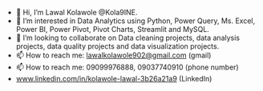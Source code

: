 - 👋 Hi, I’m Lawal Kolawole @Kola9INE.
- 👀 I’m interested in Data Analytics using Python, Power Query, Ms. Excel, Power BI, Power Pivot, Pivot Charts, Streamlit and MySQL.
- 💞️ I’m looking to collaborate on Data cleaning projects, data analysis projects, data quality projects and data visualization projects.
- 📫 How to reach me: lawalkolawole902@gmail.com (gmail)
- 📫 How to reach me: 09099976888, 09037740910 (phone number)
- www.linkedin.com/in/kolawole-lawal-3b26a21a9 (LinkedIn)


<!---
Kola9INE/Kola9INE is a ✨ special ✨ repository because its `README.md` (this file) appears on your GitHub profile.
You can click the Preview link to take a look at your changes.
--->
